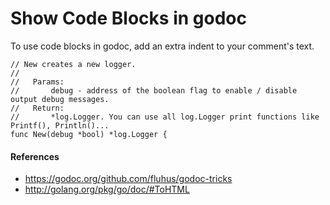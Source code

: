 
# Show Code Blocks in godoc

To use code blocks in godoc, add an extra indent to your comment's text.

    // New creates a new logger.
    //
    //   Params:
    //       debug - address of the boolean flag to enable / disable output debug messages.
    //   Return:
    //       *log.Logger. You can use all log.Logger print functions like Printf(), Println()...
    func New(debug *bool) *log.Logger {

#### References
* <https://godoc.org/github.com/fluhus/godoc-tricks>
* <http://golang.org/pkg/go/doc/#ToHTML>